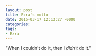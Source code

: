 ```yaml
---
layout: post
title: Ezra's motto
date: 2015-03-17 12:13:27 -0000
categories:
tags:
- Ezra
---
```

"When I couldn't do it, then I <em>didn't</em> do it."
